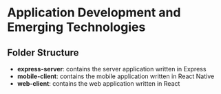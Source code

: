 # Application Development and Emerging Technologies

## Folder Structure
- **express-server**: contains the server application written in Express
- **mobile-client**: contains the mobile application written in React Native
- **web-client**: contains the web application written in React